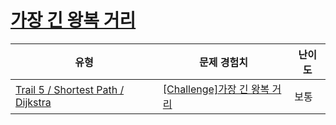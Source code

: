 # [가장 긴 왕복 거리](https://www.codetree.ai/trails/complete/curated-cards/challenge-longest-round-trip)

|유형|문제 경험치|난이도|
|---|---|---|
|[Trail 5 / Shortest Path / Dijkstra](https://www.codetree.ai/trail-info/intermediate-mid/)|[[Challenge]가장 긴 왕복 거리](https://www.codetree.ai/trails/complete/curated-cards/challenge-longest-round-trip/)|보통|

